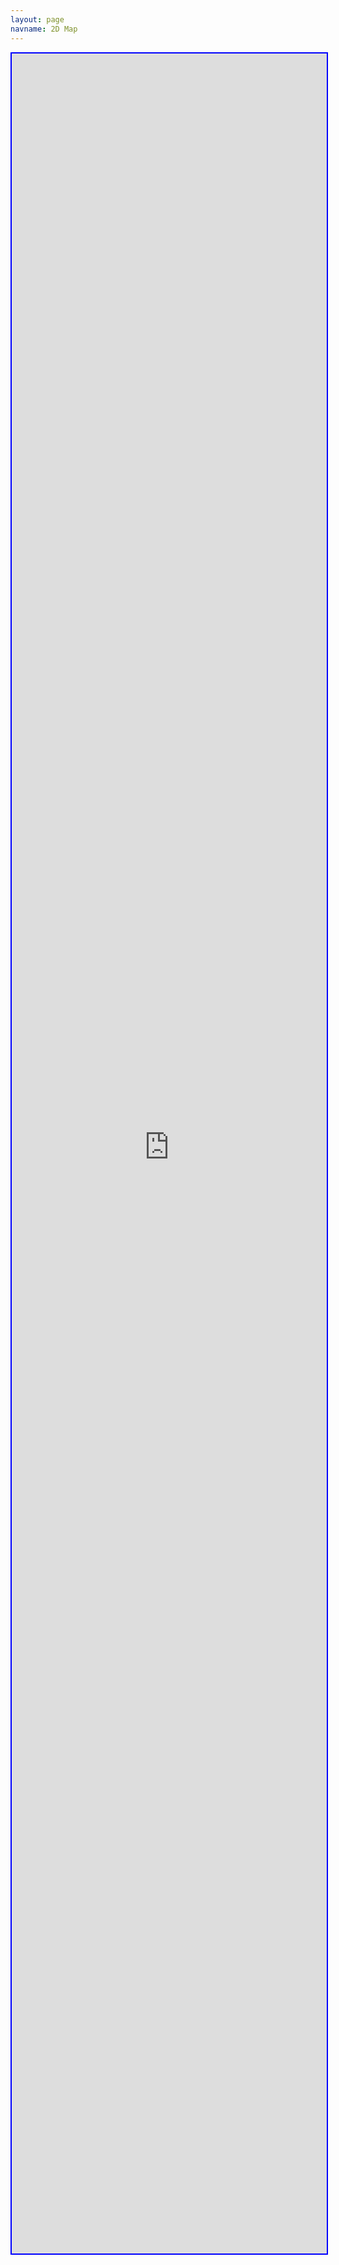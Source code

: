```yaml
---
layout: page
navname: 2D Map
---
```

<iframe src="http://pseudomap.serveminecraft.net" style="border:2px solid blue;width:100%;height:88vh;" title="dynmapiframe"></iframe>
